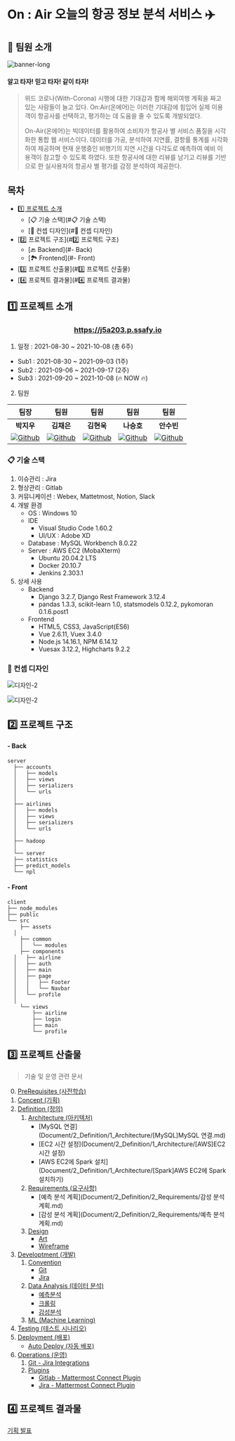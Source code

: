 # On : Air 오늘의 항공 정보 분석 서비스 ✈️ 



## 👥 팀원 소개

![banner-long](Document/IMG/banner-long.png)



#### 알고 타자! 믿고 타자! 같이 타자!

> 위드 코로나(With-Corona) 시행에 대한 기대감과 함께 해외여행 계획을 짜고 있는 사람들이 늘고 있다. On:Air(온에어)는 이러한 기대감에 힘입어 실제 이용객이 항공사를 선택하고, 평가하는 데 도움을 줄 수 있도록 개발되었다.
>
> 
>
> On-Air(온에어)는 빅데이터를 활용하여 소비자가 항공사 별 서비스 품질을 시각화한 통합 웹 서비스이다. 데이터를 가공, 분석하여 지연률, 결항률 통계를 시각화하여 제공하며 현재 운행중인 비행기의 지연 시간을 다각도로 예측하여 예비 이용객이 참고할 수 있도록 하였다. 또한 항공사에 대한 리뷰를 남기고 리뷰를 기반으로 한 실사용자의 항공사 별 평가를 감정 분석하여 제공한다.



## 목차

- [1️⃣ 프로젝트 소개](#1️⃣-프로젝트-소개)
  - [📋 기술 스택](#📋 기술 스택)
  - [🎨 컨셉 디자인](#🎨 컨셉 디자인)
- [2️⃣ 프로젝트 구조](#2️⃣ 프로젝트 구조)
  - [🔙 Backend](#- Back)
  - [🏞 Frontend](#- Front)
- [3️⃣ 프로젝트 산출물](#3️⃣ 프로젝트 산출물)
- [4️⃣ 프로젝트 결과물](#4️⃣ 프로젝트 결과물)



## 1️⃣ 프로젝트 소개



### <center>https://j5a203.p.ssafy.io</center>



1. 일정 : 2021-08-30 ~ 2021-10-08 (총 6주)

- Sub1 : 2021-08-30 ~ 2021-09-03 (1주)
- Sub2 : 2021-09-06 ~ 2021-09-17 (2주)
- Sub3 : 2021-09-20 ~ 2021-10-08 (🔥 NOW 🔥)

2. 팀원

|                             팀장                             |                             팀원                             |                             팀원                             |                             팀원                             |                             팀원                             |
| :----------------------------------------------------------: | :----------------------------------------------------------: | :----------------------------------------------------------: | :----------------------------------------------------------: | :----------------------------------------------------------: |
|                          **박지우**                          |                          **김채은**                          |                          **김현욱**                          |                          **나승호**                          |                          **안수빈**                          |
| [![Github](./Document/IMG/GitHub-Mark-64px.png)](https://github.com/nu1997) | [![Github](./Document/IMG/GitHub-Mark-64px.png)](https://github.com/chenni0531) | [![Github](./Document/IMG/GitHub-Mark-64px.png)](https://github.com/hyeonuk27) | [![Github](./Document/IMG/GitHub-Mark-64px.png)](https://github.com/qlfflwls5) | [![Github](./Document/IMG/GitHub-Mark-64px.png)](https://github.com/axxsxbxx) |



### 📋 기술 스택

1. 이슈관리 : Jira
2. 형상관리 : Gitlab
3. 커뮤니케이션 : Webex, Mattetmost, Notion, Slack
4. 개발 환경
   - OS : Windows 10
   - IDE
     - Visual Studio Code 1.60.2
     - UI/UX : Adobe XD
   - Database : MySQL Workbench 8.0.22
   - Server : AWS EC2 (MobaXterm)
     - Ubuntu 20.04.2 LTS
     - Docker 20.10.7
     - Jenkins 2.303.1
5. 상세 사용
   - Backend
     - Django 3.2.7, Django Rest Framework 3.12.4
     - pandas 1.3.3, scikit-learn 1.0, statsmodels 0.12.2, pykomoran 0.1.6.post1
   - Frontend
     - HTML5, CSS3, JavaScript(ES6)
     - Vue 2.6.11, Vuex 3.4.0
     - Node.js 14.16.1, NPM 6.14.12
     - Vuesax 3.12.2, Highcharts 9.2.2



### 🎨 컨셉 디자인

![디자인-2](./Document/2_Definition/3_Design/1_Art/IMG/d-1.png)

![디자인-2](./Document/2_Definition/3_Design/1_Art/IMG/d-2.png)



## 2️⃣ 프로젝트 구조

#### - Back

```
server
  ├── accounts
  │   ├── models
  │   ├── views
  │   ├── serializers
  │   └── urls
  │
  ├── airlines
  │   ├── models
  │   ├── views
  │   ├── serializers
  │   └── urls
  │
  ├── hadoop
  │
  └── server 
  ├── statistics
  ├── predict_models
  └── npl
```

#### - Front

```
client
├── node_modules
├── public
└── src
	├── assets
  │ 	
	├── common
	│ 	└── modules
	├── components
  │   ├── airline
  │   ├── auth
  │   ├── main
  │   ├── page
  │   │   ├── Footer
  │   │   └── Navbar
  │   └── profile
  │    
	└── views
		├── airline
		├── login
		├── main
		└── profile
```



## 3️⃣ 프로젝트 산출물

> 기술  및 운영 관련 문서

0. [PreRequisites (사전학습)](Document/0_Prerequisites)
1. [Concept (기획)](Document/1_Concept)
2. [Definition (정의)](Document/2_Definition)
   1. [Architecture (아키텍처)](Document/2_Definition/1_Architecture)
      - [MySQL 연결](Document/2_Definition/1_Architecture/[MySQL]MySQL 연결.md)
      - [EC2 시간 설정](Document/2_Definition/1_Architecture/[AWS]EC2 시간 설정)
      - [AWS EC2에 Spark 설치](Document/2_Definition/1_Architecture/[Spark]AWS EC2에 Spark 설치하기)
   2. [Requirements (요구사항)](Document/2_Definition/2_Requirements)
      - [예측 분석 계획](Document/2_Definition/2_Requirements/감성 분석 계획.md)
      - [감성 분석 계획](Document/2_Definition/2_Requirements/예측 분석 계획.md)
   3. [Design](Document/3_Design)
      - [Art](Document/3_Design/1_Art)
      - [Wireframe](Document/3_Design/2_Wireframe)
3. [Developtment (개발)](Document/3_Development)
   1. [Convention](Document/3_Development/1_Convention/Git_convention.md)
      - [Git](Document/3_Development/1_Convention/Git_convention.md)
      - [Jira](Document/3_Development/1_Convention/Jira_convention.md)
   2. [Data Analysis (데이터 분석)](Document/3_Development/2_Data_Analysis)
      - [예측분석](Document/3_Development/2_Data_Analysis/AirlineAnalysis)
      - [크롤링](Document/3_Development/2_Data_Analysis/DataCrawling)
      - [감성분석](Document/3_Development/2_Data_Analysis/ReviewAnalysis)
   3. [ML (Machine Learning)](Document/3_Development/3_ML)
4. [Testing (테스트 시나리오)](Document/4_Testing)
5. [Deployment (배포)](Document/5_Deployment)
   - [Auto Deploy (자동 배포)](Document/5_Deployment/1_AutoDeploy)
6. [Operations (운영)](Document/6_Operations)
   1. [Git - Jira Integrations](Document/6_Operations/1_Integrations/Jira_Integration.md)
   2. [Plugins](Document/6_Operations/2_Plugins)
      - [Gitlab - Mattermost Connect Plugin](Document/6_Operations/2_Plugins/Gitlab.md)
      - [Jira - Mattermost Connect Plugin](Document/6_Operations/2_Plugins/Jira.md)



## 4️⃣ 프로젝트 결과물

[기획 발표](Document/1_Concept/Presentation)
